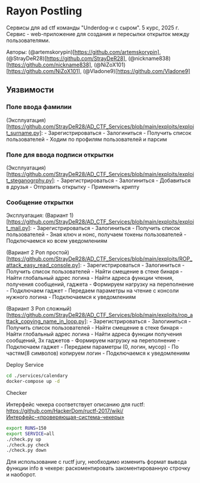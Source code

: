 # Rayon Postling
Сервисы для ad ctf команды "Underdog-и с сыром". 5 курс, 2025 г.
Сервис - web-приложение для создания и пересылки открыток между пользователями.

Авторы: (@artemskorypin)[https://github.com/artemskorypin], (@StrayDeR28)[https://github.com/StrayDeR28], (@nickname838)[https://github.com/nickname838], (@NiZoX101)[https://github.com/NiZoX101], (@Vladone9)[https://github.com/Vladone9]

## Уязвимости
### Поле ввода фамилии

(Эксплуатация)[https://github.com/StrayDeR28/AD_CTF_Services/blob/main/exploits/exploit_surname.py]:
    - Зарегистрироваться
    - Залогиниться
    - Получить список пользователей
    - Ходим по профилям пользователей и парсим

### Поле для ввода подписи открытки

(Эксплуатация)[https://github.com/StrayDeR28/AD_CTF_Services/blob/main/exploits/exploit_steganogrphy.py]:
    - Зарегистрироваться
    - Залогиниться
    - Добавиться в друзья
    - Отправить открытку
    - Применить крипту

### Сообщение открытки

Эксплуатация:
(Вариант 1)[https://github.com/StrayDeR28/AD_CTF_Services/blob/main/exploits/exploit_mail.py]:
    - Зарегистрироваться
    - Залогиниться
    - Получить список пользователей
    - Зная ключ и нонс, получаем токены пользователей
    - Подключаемся ко всем уведомлениям
    
(Вариант 2 Роп простой)[https://github.com/StrayDeR28/AD_CTF_Services/blob/main/exploits/ROP_attack_easy_read_console.py]:
    - Зарегистрироваться
    - Залогиниться
    - Получить список пользователей
    - Найти смещение в стеке бинаря
    - Найти глобальный адрес логина
    - Найти адреса функции чтения, получения сообщений, гаджета
    - Формируем нагрузку на переполнение
    - Подключаем гаджет
    - Передаем параметры на чтение с консоли нужного логина
    - Подключаемся к уведомлениям
      
(Вариант 3 Роп сложный)[https://github.com/StrayDeR28/AD_CTF_Services/blob/main/exploits/rop_attack_copying_name_in_loop.py]:
    - Зарегистрироваться
    - Залогиниться
    - Получить список пользователей
    - Найти смещение в стеке бинаря
    - Найти глобальный адрес логина
    - Найти адреса функции получения сообщений, 3х гаджетов 
    - Формируем нагрузку на переполнение
    - Подключаем гаджет
    - Передаем параметры (0, логин, мусор)
    - По частям(8 символов) копируем логин
    - Подключаемся к уведомлениям

Deploy
Service
```bash
cd ./services/calendary
docker-compose up -d
```
Checker

Интерфейс чекера соответствует описанию для ructf: https://github.com/HackerDom/ructf-2017/wiki/Интерфейс-«проверяющая-система-чекеры»
```bash
export RUNS=150
export SERVICE=all 
./check.py up
./check.py check
./check.py down
```
Для использование с ructf jury, необходимо изменить формат вывода функции info в чекере: раскоментировать закоментированную строчку и наоборот.
